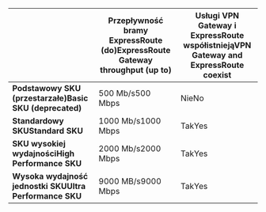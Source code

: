 |  | <span data-ttu-id="d19f7-101">**Przepływność bramy ExpressRoute (do)**</span><span class="sxs-lookup"><span data-stu-id="d19f7-101">**ExpressRoute Gateway throughput (up to)**</span></span> | <span data-ttu-id="d19f7-102">**Usługi VPN Gateway i ExpressRoute współistnieją**</span><span class="sxs-lookup"><span data-stu-id="d19f7-102">**VPN Gateway and ExpressRoute coexist**</span></span> |
| --- | --- | --- |
| <span data-ttu-id="d19f7-103">**Podstawowy SKU (przestarzałe)**</span><span class="sxs-lookup"><span data-stu-id="d19f7-103">**Basic SKU (deprecated)**</span></span> |<span data-ttu-id="d19f7-104">500 Mb/s</span><span class="sxs-lookup"><span data-stu-id="d19f7-104">500 Mbps</span></span> |<span data-ttu-id="d19f7-105">Nie</span><span class="sxs-lookup"><span data-stu-id="d19f7-105">No</span></span> |
| <span data-ttu-id="d19f7-106">**Standardowy SKU**</span><span class="sxs-lookup"><span data-stu-id="d19f7-106">**Standard SKU**</span></span> |<span data-ttu-id="d19f7-107">1000 Mb/s</span><span class="sxs-lookup"><span data-stu-id="d19f7-107">1000 Mbps</span></span> |<span data-ttu-id="d19f7-108">Tak</span><span class="sxs-lookup"><span data-stu-id="d19f7-108">Yes</span></span> |
| <span data-ttu-id="d19f7-109">**SKU wysokiej wydajności**</span><span class="sxs-lookup"><span data-stu-id="d19f7-109">**High Performance SKU**</span></span> |<span data-ttu-id="d19f7-110">2000 Mb/s</span><span class="sxs-lookup"><span data-stu-id="d19f7-110">2000 Mbps</span></span> |<span data-ttu-id="d19f7-111">Tak</span><span class="sxs-lookup"><span data-stu-id="d19f7-111">Yes</span></span> |
| <span data-ttu-id="d19f7-112">**Wysoka wydajność jednostki SKU**</span><span class="sxs-lookup"><span data-stu-id="d19f7-112">**Ultra Performance SKU**</span></span> |<span data-ttu-id="d19f7-113">9000 MB/s</span><span class="sxs-lookup"><span data-stu-id="d19f7-113">9000 Mbps</span></span> |<span data-ttu-id="d19f7-114">Tak</span><span class="sxs-lookup"><span data-stu-id="d19f7-114">Yes</span></span> |

